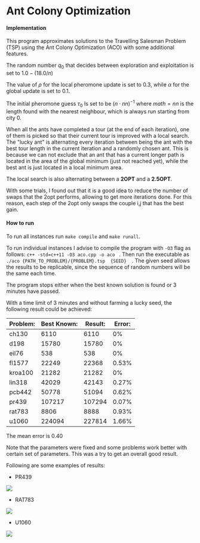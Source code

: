 # Ant Colony Optimization

#### Implementation

This program approximates solutions to the Travelling Salesman Problem (TSP) using the Ant Colony Optimization (ACO) with some additional features.

The random number $q_0$ that decides between exploration and exploitation is set to $1.0-(18.0/n)$

The value of $\rho$ for the local pheromone update is set to $0.3$, while $\alpha$ for the global update is set to $0.1$.

The initial pheromone guess $\tau_0$ Is set to be $(n \cdot nn)^{-1}$ where $math=nn$ is the length found with the nearest neighbour, which is always run starting from city 0.

When all the ants have completed a tour (at the end of each iteration), one of them is picked so that their current tour is improved with a local search. The "lucky ant" is alternating every iteration between being the ant with the best tour length in the current iteration and a randomly chosen ant. This is because we can not exclude that an ant that has a current longer path is located in the area of the global minimum (just not reached yet), while the best ant is just located in a local minimum area.

The local search is also alternating between a **2OPT** and a **2.5OPT**. 

With some trials, I found out that it is a good idea to reduce the number of swaps that the 2opt performs, allowing to get more iterations done. For this reason, each step of the 2opt only swaps the couple i,j that has the best gain.

#### How to run

To run all instances run `make compile` and `make runall`.

To run individual instances I advise to compile the program with `-O3` flag as follows: `c++ -std=c++11 -O3 aco.cpp -o aco ` . Then run the executable as `./aco {PATH_TO_PROBLEM}/{PROBLEM}.tsp  {SEED}  `. The given seed allows the results to be replicable, since the sequence of random numbers will be the same each time.

The program stops either when the best known solution is found or 3 minutes have passed.

With a time limit of 3 minutes and without farming a lucky seed, the following result could be achieved:

| Problem: | Best Known: | Result: | Error: |
| -------- | ----------- | ------- | ------ |
| ch130    | 6110        | 6110    | 0%     |
| d198     | 15780       | 15780   | 0%     |
| eil76    | 538         | 538     | 0%     |
| fl1577   | 22249       | 22368   | 0.53%  |
| kroa100  | 21282       | 21282   | 0%     |
| lin318   | 42029       | 42143   | 0.27%  |
| pcb442   | 50778       | 51094   | 0.62%  |
| pr439    | 107217      | 107294  | 0.07%  |
| rat783   | 8806        | 8888    | 0.93%  |
| u1060    | 224094      | 227814  | 1.66%  |

The mean error is $0.40$

Note that the parameters were fixed and some problems work better with certain set of parameters. This was a try to get an overall good result.



Following are some examples of results:

- PR439

<img src="./imgs/pr439.png">

- RAT783

<img src="./imgs/rat783.png">

- U1060

<img src="./imgs/u1060.png">

